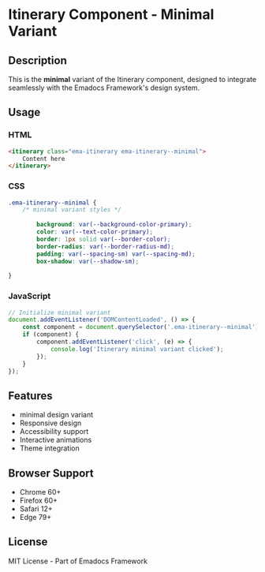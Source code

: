 # Itinerary Component - Minimal Variant

## Description
This is the **minimal** variant of the Itinerary component, designed to integrate seamlessly with the Emadocs Framework's design system.

## Usage

### HTML
```html
<itinerary class="ema-itinerary ema-itinerary--minimal">
    Content here
</itinerary>
```

### CSS
```css
.ema-itinerary--minimal {
    /* minimal variant styles */
    
        background: var(--background-color-primary);
        color: var(--text-color-primary);
        border: 1px solid var(--border-color);
        border-radius: var(--border-radius-md);
        padding: var(--spacing-sm) var(--spacing-md);
        box-shadow: var(--shadow-sm);
    
}
```

### JavaScript
```javascript
// Initialize minimal variant
document.addEventListener('DOMContentLoaded', () => {
    const component = document.querySelector('.ema-itinerary--minimal');
    if (component) {
        component.addEventListener('click', (e) => {
            console.log('Itinerary minimal variant clicked');
        });
    }
});
```

## Features
- minimal design variant
- Responsive design
- Accessibility support
- Interactive animations
- Theme integration

## Browser Support
- Chrome 60+
- Firefox 60+
- Safari 12+
- Edge 79+

## License
MIT License - Part of Emadocs Framework
